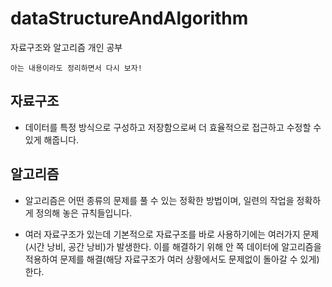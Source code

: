 # dataStructureAndAlgorithm

자료구조와 알고리즘 개인 공부

```
아는 내용이라도 정리하면서 다시 보자!
```

## 자료구조

- 데이터를 특정 방식으로 구성하고 저장함으로써 더 효율적으로 접근하고 수정할 수 있게 해줍니다.

## 알고리즘

- 알고리즘은 어떤 종류의 문제를 풀 수 있는 정확한 방법이며, 일련의 작업을 정확하게 정의해 놓은 규칙들입니다.

- 여러 자료구조가 있는데 기본적으로 자료구조를 바로 사용하기에는 여러가지 문제(시간 낭비, 공간 낭비)가 발생한다. 이를 해결하기 위해 안 쪽 데이터에 알고리즘을 적용하여 문제를 해결(해당 자료구조가 여러 상황에서도 문제없이 돌아갈 수 있게)한다.
